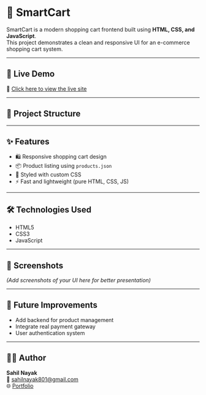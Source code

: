 # 🛒 SmartCart

SmartCart is a modern shopping cart frontend built using **HTML, CSS, and JavaScript**.  
This project demonstrates a clean and responsive UI for an e-commerce shopping cart system.

---

## 🚀 Live Demo
🔗 [Click here to view the live site](https://codersahilnayakk.github.io/Smartcart/)

---

## 📂 Project Structure

---

## ✨ Features
- 🛍️ Responsive shopping cart design  
- 📦 Product listing using `products.json`  
- 🎨 Styled with custom CSS  
- ⚡ Fast and lightweight (pure HTML, CSS, JS)

---

## 🛠️ Technologies Used
- HTML5  
- CSS3  
- JavaScript  

---

## 📸 Screenshots
*(Add screenshots of your UI here for better presentation)*

---

## 📌 Future Improvements
- Add backend for product management  
- Integrate real payment gateway  
- User authentication system  

---

## 👨‍💻 Author
**Sahil Nayak**  
📧 [sahilnayak801@gmail.com](mailto:sahilnayak801@gmail.com)  
🌐 [Portfolio](https://codersahilnayakk.github.io)
